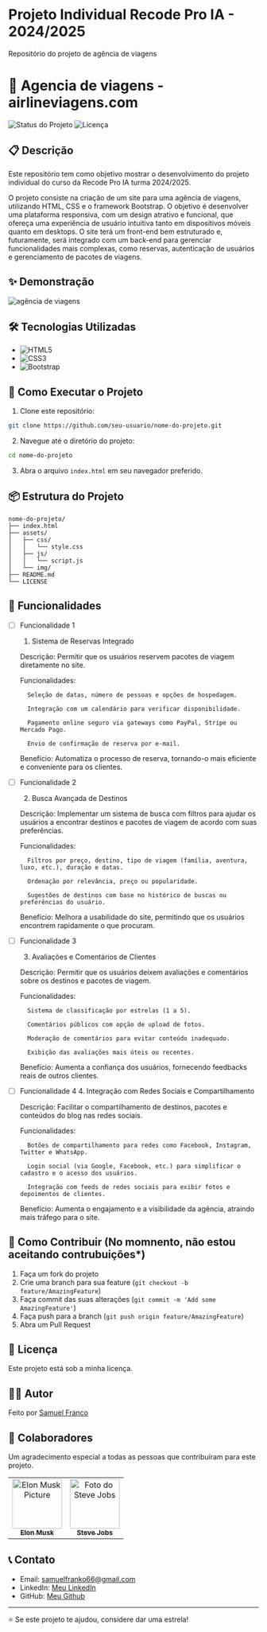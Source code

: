 # Projeto Individual Recode Pro IA - 2024/2025

Repositório do projeto de agência de viagens

# 🚀 Agencia de viagens - airlineviagens.com

![Status do Projeto](https://img.shields.io/badge/Status-Em%20Desenvolvimento-brightgreen)
![Licença](https://img.shields.io/badge/License-MIT-blue)

## 📋 Descrição

Este repositório tem como objetivo mostrar o desenvolvimento do projeto individual do curso da Recode Pro IA turma 2024/2025.

O projeto consiste na criação de um site para uma agência de viagens, utilizando HTML, CSS e o framework Bootstrap. O objetivo é desenvolver uma plataforma responsiva, com um design atrativo e funcional, que ofereça uma experiência de usuário intuitiva tanto em dispositivos móveis quanto em desktops. O site terá um front-end bem estruturado e, futuramente, será integrado com um back-end para gerenciar funcionalidades mais complexas, como reservas, autenticação de usuários e gerenciamento de pacotes de viagens.

## ✨ Demonstração

![agência de viagens](https://github.com/user-attachments/assets/dd75f8b2-50ca-4155-889b-acec270a1c79)


## 🛠️ Tecnologias Utilizadas

- ![HTML5](https://img.shields.io/badge/HTML5-E34F26?style=for-the-badge&logo=html5&logoColor=white)
- ![CSS3](https://img.shields.io/badge/CSS3-1572B6?style=for-the-badge&logo=css3&logoColor=white)
- ![Bootstrap](https://img.shields.io/badge/Bootstrap-563D7C?style=for-the-badge&logo=bootstrap&logoColor=white)


## 🚀 Como Executar o Projeto

1. Clone este repositório:
```bash
git clone https://github.com/seu-usuario/nome-do-projeto.git
```

2. Navegue até o diretório do projeto:
```bash
cd nome-do-projeto
```

3. Abra o arquivo `index.html` em seu navegador preferido.

## 📦 Estrutura do Projeto

```
nome-do-projeto/
├── index.html
├── assets/
│   ├── css/
│   │   └── style.css
│   ├── js/
│   │   └── script.js
│   └── img/
├── README.md
└── LICENSE
```

## 🎯 Funcionalidades

- [ ] Funcionalidade 1
    1. Sistema de Reservas Integrado

    Descrição: Permitir que os usuários reservem pacotes de viagem diretamente no site.

    Funcionalidades:

        Seleção de datas, número de pessoas e opções de hospedagem.

        Integração com um calendário para verificar disponibilidade.

        Pagamento online seguro via gateways como PayPal, Stripe ou Mercado Pago.

        Envio de confirmação de reserva por e-mail.

    Benefício: Automatiza o processo de reserva, tornando-o mais eficiente e conveniente para os clientes.

- [ ] Funcionalidade 2
      
    2. Busca Avançada de Destinos
       
    Descrição: Implementar um sistema de busca com filtros para ajudar os usuários a encontrar destinos e pacotes de viagem de acordo com suas preferências.

    Funcionalidades:

        Filtros por preço, destino, tipo de viagem (família, aventura, luxo, etc.), duração e datas.

        Ordenação por relevância, preço ou popularidade.

        Sugestões de destinos com base no histórico de buscas ou preferências do usuário.

    Benefício: Melhora a usabilidade do site, permitindo que os usuários encontrem rapidamente o que procuram.

- [ ] Funcionalidade 3
      
    3. Avaliações e Comentários de Clientes

    Descrição: Permitir que os usuários deixem avaliações e comentários sobre os destinos e pacotes de viagem.

    Funcionalidades:

        Sistema de classificação por estrelas (1 a 5).

        Comentários públicos com opção de upload de fotos.

        Moderação de comentários para evitar conteúdo inadequado.

        Exibição das avaliações mais úteis ou recentes.

    Benefício: Aumenta a confiança dos usuários, fornecendo feedbacks reais de outros clientes.

- [ ] Funcionalidade 4
      4. Integração com Redes Sociais e Compartilhamento

    Descrição: Facilitar o compartilhamento de destinos, pacotes e conteúdos do blog nas redes sociais.

    Funcionalidades:

        Botões de compartilhamento para redes como Facebook, Instagram, Twitter e WhatsApp.

        Login social (via Google, Facebook, etc.) para simplificar o cadastro e o acesso dos usuários.

        Integração com feeds de redes sociais para exibir fotos e depoimentos de clientes.

    Benefício: Aumenta o engajamento e a visibilidade da agência, atraindo mais tráfego para o site.

## 🤝 Como Contribuir (No momnento, não estou aceitando contrubuições*)

1. Faça um fork do projeto
2. Crie uma branch para sua feature (`git checkout -b feature/AmazingFeature`)
3. Faça commit das suas alterações (`git commit -m 'Add some AmazingFeature'`)
4. Faça push para a branch (`git push origin feature/AmazingFeature`)
5. Abra um Pull Request

## 📝 Licença

Este projeto está sob a minha licença. 

## 👨‍💻 Autor

Feito por [Samuel Franco](https://github.com/samuel-franco)

<h2 id="colab">🤝 Colaboradores</h2>

Um agradecimento especial a todas as pessoas que contribuíram para este projeto.

<table>
  <tr>
    <td align="center">
      <a href="#">
        <img src="https://t.ctcdn.com.br/n7eZ74KAcU3iYwnQ89-ul9txVxc=/400x400/smart/filters:format(webp)/i490769.jpeg" width="100px;" alt="Elon Musk Picture"/><br>
        <sub>
          <b>Elon Musk</b>
        </sub>
      </a>
    </td>
    <td align="center">
      <a href="#">
        <img src="https://miro.medium.com/max/360/0*1SkS3mSorArvY9kS.jpg" width="100px;" alt="Foto do Steve Jobs"/><br>
        <sub>
          <b>Steve Jobs</b>
        </sub>
      </a>
    </td>
  </tr>
</table>

## 📞 Contato

- Email: samuelfranko66@gmail.com
- LinkedIn: [Meu LinkedIn](https://www.linkedin.com/in/samuelfrancodev/)
- GitHub: [Meu Github](https://github.com/samuel-franco)

---

⭐️ Se este projeto te ajudou, considere dar uma estrela!
